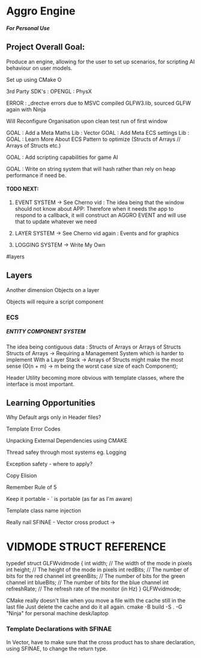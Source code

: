 # Aggro Engine
##### For Personal Use

## Project Overall Goal: 
Produce an engine, allowing for the user to set up scenarios, for scripting AI behaviour on user models. 

Set up using CMake O

3rd Party SDK's : OPENGL : PhysX


ERROR : _drectve errors due to MSVC compiled GLFW3.lib, sourced GLFW again with Ninja

Will Reconfigure Organisation upon clean test run of first window

GOAL : Add a Meta Maths Lib : Vector
GOAL : Add Meta ECS settings Lib : 
GOAL : Learn More About ECS Pattern to optimize (Structs of Arrays // Arrays of Structs etc.)

GOAL : Add scripting capabilities for game AI
 
GOAL : Write on string system that will hash rather than rely on heap performance if need be. 

#### TODO NEXT:

 1. EVENT SYSTEM -> See Cherno vid
    : The idea being that the window should not know about APP: Therefore when it needs the app to respond to a callback, it will construct an AGGRO EVENT and will use that to update whatever we need

 2. LAYER SYSTEM -> See Cherno vid again
    : Events and for graphics
    
 3. LOGGING SYSTEM -> Write My Own



#layers
## Layers

Another dimension
Objects on a layer

Objects will require a script component



### ECS
##### ENTITY COMPONENT SYSTEM
The idea being contiguous data : Structs of Arrays or Arrays of Structs
Structs of Arrays -> Requiring a Management System which is harder to implement
With a Layer Stack -> Arrays of Structs might make the most sense (O(n + m) -> m being the worst case size of each Component);
 

Header Utility becoming more obvious with template classes, where the interface is most important. 



## Learning Opportunities
Why Default args only in Header files? 

Template Error Codes

Unpacking External Dependencies using CMAKE
 
Thread safey through most systems eg. Logging
 
Exception safety - where to apply? 

Copy Elision

Remember Rule of 5

Keep it portable - <cmath>` is portable (as far as I'm aware)
 
Template class name injection

Really nail SFINAE - Vector cross product -> 

# VIDMODE STRUCT REFERENCE
typedef struct GLFWvidmode {
    int width;        // The width of the mode in pixels
    int height;       // The height of the mode in pixels
    int redBits;      // The number of bits for the red channel
    int greenBits;    // The number of bits for the green channel
    int blueBits;     // The number of bits for the blue channel
    int refreshRate;  // The refresh rate of the monitor (in Hz)
} GLFWvidmode;

CMake really doesn't like when you move a file with the cache still in the last file
Just delete the cache and do it all again.
cmake -B build -S . -G "Ninja" for personal machine desk/laptop

### Template Declarations with SFINAE 
In Vector, have to make sure that the cross product has to share declaration, using SFINAE, to change the return type.

